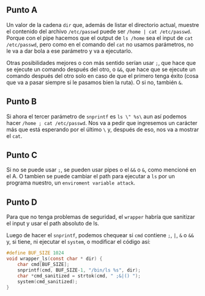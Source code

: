 ## Punto A
Un valor de la cadena `dir` que, además de listar el directorio actual, muestre el contenido del archivo `/etc/passwd` puede ser `/home | cat /etc/passwd`. Porque con el pipe hacemos que el output de `ls /home` sea el input de `cat /etc/passwd`, pero como en el comando del `cat` no usamos parámetros, no le va a dar bola a ese parámetro y va a ejecutarlo.

Otras posibilidades mejores o con más sentido serían usar `;`, que hace que se ejecute un comando después del otro, o `&&`, que hace que se ejecute un comando después del otro solo en caso de que el primero tenga éxito (cosa que va a pasar siempre si le pasamos bien la ruta). O si no, también `&`.

## Punto B
Si ahora el tercer parámetro de `snprintf` es `ls \" %s\` aun así podemos hacer `/home ; cat /etc/passwd`. Nos va a pedir que ingresemos un carácter más que está esperando por el último `\` y, después de eso, nos va a mostrar el `cat`.

## Punto C
Si no se puede usar `;`, se pueden usar pipes o el `&&` o `&`, como mencioné en el A. O tambien se puede cambiar el path para ejecutar a `ls` por un programa nuestro, un `enviroment variable attack`.

## Punto D
Para que no tenga problemas de seguridad, el `wrapper` habría que sanitizar el input y usar el path absoluto de ls.

Luego de hacer el `snprintf`, podemos chequear si `cmd` contiene `;`, `|`, `&` o `&&` y, si tiene, ni ejecutar el `system`, o modificar el código así: 

```c
#define BUF_SIZE 1024
void wrapper_ls(const char * dir) {
    char cmd[BUF_SIZE];
    snprintf(cmd, BUF_SIZE-1, "/bin/ls %s", dir);
    char *cmd_sanitized = strtok(cmd, " ;&|() ");
    system(cmd_sanitized);
}
